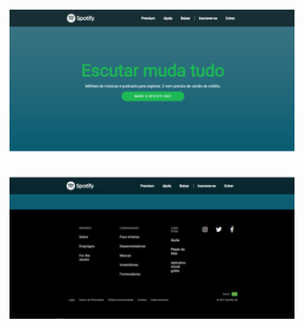<h1 align="center">
    <img src="./src/spotify_clone_1.png">
</h1>
<h1 align="center">
    <img src="./src/spotify_clone_2.png">
</h1>
